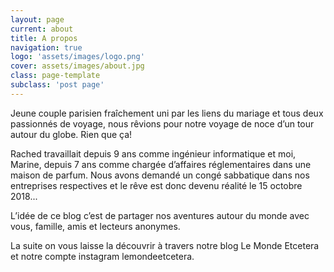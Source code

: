 ```yaml
---
layout: page
current: about
title: A propos
navigation: true
logo: 'assets/images/logo.png'
cover: assets/images/about.jpg
class: page-template
subclass: 'post page'
---
```


Jeune couple parisien fraîchement uni par les liens du mariage et tous deux passionnés de voyage, nous rêvions pour notre voyage de noce d’un tour autour du globe. Rien que ça!

Rached travaillait depuis 9 ans comme ingénieur informatique et moi, Marine, depuis 7 ans comme chargée d’affaires réglementaires dans une maison de parfum.
Nous avons demandé un congé sabbatique dans nos entreprises respectives et le rêve est donc devenu réalité le 15 octobre 2018...

L’idée de ce blog c’est de partager nos aventures autour du monde avec vous, famille, amis et lecteurs anonymes.

La suite on vous laisse la découvrir à travers notre blog Le Monde Etcetera et notre compte instagram lemondeetcetera.